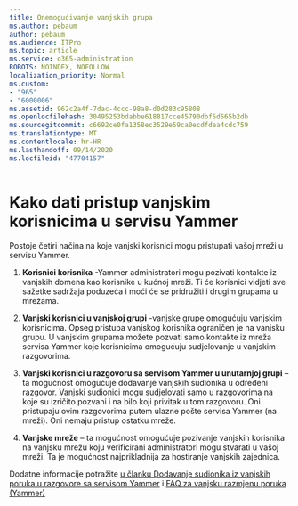 ```yaml
---
title: Onemogućivanje vanjskih grupa
ms.author: pebaum
author: pebaum
ms.audience: ITPro
ms.topic: article
ms.service: o365-administration
ROBOTS: NOINDEX, NOFOLLOW
localization_priority: Normal
ms.custom:
- "965"
- "6000006"
ms.assetid: 962c2a4f-7dac-4ccc-98a8-d0d283c95808
ms.openlocfilehash: 30495253bdabbe618817cce45790dbf5d565b2db
ms.sourcegitcommit: c6692ce0fa1358ec3529e59ca0ecdfdea4cdc759
ms.translationtype: MT
ms.contentlocale: hr-HR
ms.lasthandoff: 09/14/2020
ms.locfileid: "47704157"
---
```

# <a name="how-to-give-access-to-external-users-in-yammer"></a>Kako dati pristup vanjskim korisnicima u servisu Yammer

Postoje četiri načina na koje vanjski korisnici mogu pristupati vašoj mreži u servisu Yammer.
  
1. **Korisnici korisnika** -Yammer administratori mogu pozivati kontakte iz vanjskih domena kao korisnike u kućnoj mreži. Ti će korisnici vidjeti sve sažetke sadržaja poduzeća i moći će se pridružiti i drugim grupama u mrežama.

2. **Vanjski korisnici u vanjskoj grupi** -vanjske grupe omogućuju vanjskim korisnicima. Opseg pristupa vanjskog korisnika ograničen je na vanjsku grupu. U vanjskim grupama možete pozvati samo kontakte iz mreža servisa Yammer koje korisnicima omogućuju sudjelovanje u vanjskim razgovorima.

3. **Vanjski korisnici u razgovoru sa servisom Yammer u unutarnjoj grupi** – ta mogućnost omogućuje dodavanje vanjskih sudionika u određeni razgovor. Vanjski sudionici mogu sudjelovati samo u razgovorima na koje su izričito pozvani i na bilo koji privitak u tom razgovoru. Oni pristupaju ovim razgovorima putem ulazne pošte servisa Yammer (na mreži). Oni nemaju pristup ostatku mreže.

4. **Vanjske mreže** – ta mogućnost omogućuje pozivanje vanjskih korisnika na vanjsku mrežu koju verificirani administratori mogu stvarati u vašoj mreži. Ta je mogućnost najprikladnija za hostiranje vanjskih zajednica.

Dodatne informacije potražite [u članku Dodavanje sudionika iz vanjskih poruka u razgovore sa servisom Yammer](https://docs.microsoft.com/yammer/work-with-external-users/add-external-participants) i [FAQ za vanjsku razmjenu poruka (Yammer)](https://docs.microsoft.com/yammer/work-with-external-users/external-messaging-faq)
  